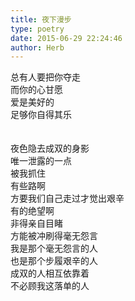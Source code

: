 ```yaml
---  
title: 夜下漫步  
type: poetry  
date: 2015-06-29 22:24:46  
author: Herb    
---  
```

总有人要把你夺走  
而你的心甘愿  
爱是美好的  
足够你自得其乐  
<br>  
夜色隐去成双的身影  
唯一泄露的一点  
被我抓住    
有些路啊  
方要我们自己走过才觉出艰辛  
有的绝望啊  
非得亲自目睹  
方能被冲刷得毫无怨言    
我是那个毫无怨言的人  
也是那个步履艰辛的人  
成双的人相互依靠着  
不必顾我这落单的人